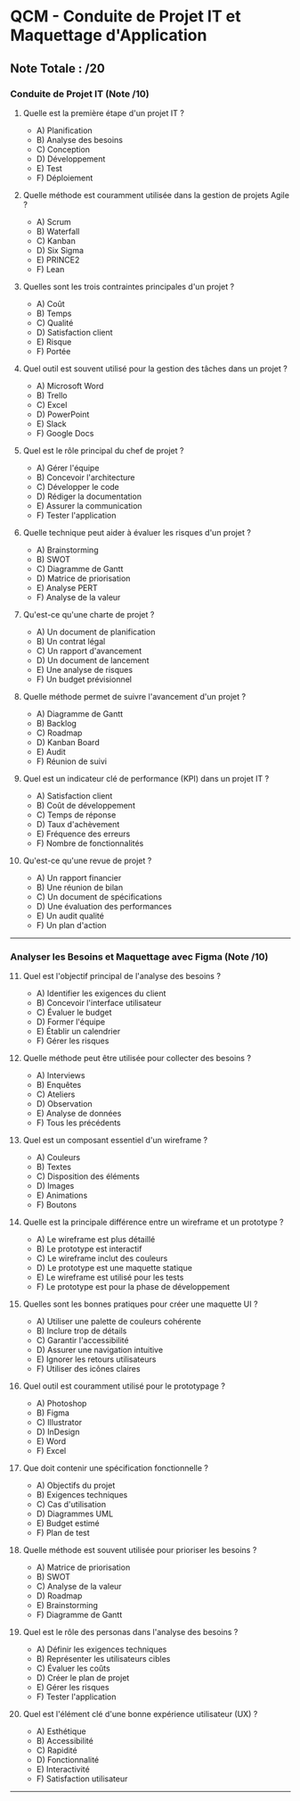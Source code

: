 # QCM - Conduite de Projet IT et Maquettage d'Application

## Note Totale : /20

### Conduite de Projet IT (Note /10)

1. Quelle est la première étape d'un projet IT ?
   
   - A) Planification
   - B) Analyse des besoins
   - C) Conception
   - D) Développement
   - E) Test
   - F) Déploiement

2. Quelle méthode est couramment utilisée dans la gestion de projets Agile ?
   
   - A) Scrum
   - B) Waterfall
   - C) Kanban
   - D) Six Sigma
   - E) PRINCE2
   - F) Lean

3. Quelles sont les trois contraintes principales d'un projet ?
   
   - A) Coût
   - B) Temps
   - C) Qualité
   - D) Satisfaction client
   - E) Risque
   - F) Portée

4. Quel outil est souvent utilisé pour la gestion des tâches dans un projet ?
   
   - A) Microsoft Word
   - B) Trello
   - C) Excel
   - D) PowerPoint
   - E) Slack
   - F) Google Docs

5. Quel est le rôle principal du chef de projet ?
   
   - A) Gérer l'équipe
   - B) Concevoir l'architecture
   - C) Développer le code
   - D) Rédiger la documentation
   - E) Assurer la communication
   - F) Tester l'application

6. Quelle technique peut aider à évaluer les risques d'un projet ?
   
   - A) Brainstorming
   - B) SWOT
   - C) Diagramme de Gantt
   - D) Matrice de priorisation
   - E) Analyse PERT
   - F) Analyse de la valeur

7. Qu'est-ce qu'une charte de projet ?
   
   - A) Un document de planification
   - B) Un contrat légal
   - C) Un rapport d'avancement
   - D) Un document de lancement
   - E) Une analyse de risques
   - F) Un budget prévisionnel

8. Quelle méthode permet de suivre l'avancement d'un projet ?
   
   - A) Diagramme de Gantt
   - B) Backlog
   - C) Roadmap
   - D) Kanban Board
   - E) Audit
   - F) Réunion de suivi

9. Quel est un indicateur clé de performance (KPI) dans un projet IT ?
   
   - A) Satisfaction client
   - B) Coût de développement
   - C) Temps de réponse
   - D) Taux d'achèvement
   - E) Fréquence des erreurs
   - F) Nombre de fonctionnalités

10. Qu'est-ce qu'une revue de projet ?
   
    - A) Un rapport financier
    - B) Une réunion de bilan
    - C) Un document de spécifications
    - D) Une évaluation des performances
    - E) Un audit qualité
    - F) Un plan d'action

---

### Analyser les Besoins et Maquettage avec Figma (Note /10)

11. Quel est l'objectif principal de l'analyse des besoins ?
   
    - A) Identifier les exigences du client
    - B) Concevoir l'interface utilisateur
    - C) Évaluer le budget
    - D) Former l'équipe
    - E) Établir un calendrier
    - F) Gérer les risques

12. Quelle méthode peut être utilisée pour collecter des besoins ?
   
    - A) Interviews
    - B) Enquêtes
    - C) Ateliers
    - D) Observation
    - E) Analyse de données
    - F) Tous les précédents

13. Quel est un composant essentiel d'un wireframe ?
   
    - A) Couleurs
    - B) Textes
    - C) Disposition des éléments
    - D) Images
    - E) Animations
    - F) Boutons

14. Quelle est la principale différence entre un wireframe et un prototype ?
   
    - A) Le wireframe est plus détaillé
    - B) Le prototype est interactif
    - C) Le wireframe inclut des couleurs
    - D) Le prototype est une maquette statique
    - E) Le wireframe est utilisé pour les tests
    - F) Le prototype est pour la phase de développement

15. Quelles sont les bonnes pratiques pour créer une maquette UI ?
   
    - A) Utiliser une palette de couleurs cohérente
    - B) Inclure trop de détails
    - C) Garantir l'accessibilité
    - D) Assurer une navigation intuitive
    - E) Ignorer les retours utilisateurs
    - F) Utiliser des icônes claires

16. Quel outil est couramment utilisé pour le prototypage ?
   
    - A) Photoshop
    - B) Figma
    - C) Illustrator
    - D) InDesign
    - E) Word
    - F) Excel

17. Que doit contenir une spécification fonctionnelle ?
   
    - A) Objectifs du projet
    - B) Exigences techniques
    - C) Cas d'utilisation
    - D) Diagrammes UML
    - E) Budget estimé
    - F) Plan de test

18. Quelle méthode est souvent utilisée pour prioriser les besoins ?
   
    - A) Matrice de priorisation
    - B) SWOT
    - C) Analyse de la valeur
    - D) Roadmap
    - E) Brainstorming
    - F) Diagramme de Gantt

19. Quel est le rôle des personas dans l'analyse des besoins ?
   
    - A) Définir les exigences techniques
    - B) Représenter les utilisateurs cibles
    - C) Évaluer les coûts
    - D) Créer le plan de projet
    - E) Gérer les risques
    - F) Tester l'application

20. Quel est l'élément clé d'une bonne expérience utilisateur (UX) ?
   
    - A) Esthétique
    - B) Accessibilité
    - C) Rapidité
    - D) Fonctionnalité
    - E) Interactivité
    - F) Satisfaction utilisateur

---


